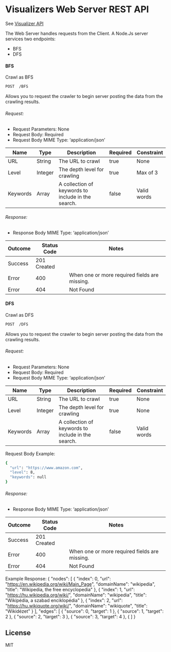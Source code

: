 # Visualizers Web Server REST API
See [Visualizer API](https://visualizers-rest-api.appspot.com)

The Web Server handles requests from the Client. A Node.Js server services two endpoints:
- BFS
- DFS

#### BFS
Crawl as BFS
```sh
POST  /BFS
```
Allows you to request the crawler to begin server posting the data from the crawling results.
###### Request:
- Request Parameters: None
- Request Body: Required
- Request Body MIME Type: ‘application/json’


| Name | Type | Description | Required | Constraint |
| ------ | ------ | ------ | ------ | ------ |
| URL | String | The URL to crawl | true | None |
| Level | Integer | The depth level for crawling | true | Max of 3 |
| Keywords | Array | A collection of keywords to include in the search. | false | Valid words |
###### Response:
- Response Body MIME Type: ‘application/json’

| Outcome | Status Code | Notes |
| ------ | ------ | ------ |
| Success | 201 Created |
| Error | 400 | When one or more required fields are missing. |
| Error | 404 | Not Found |


#### DFS
Crawl as DFS
```sh
POST  /DFS
```
Allows you to request the crawler to begin server posting the data from the crawling results.
###### Request:
- Request Parameters: None
- Request Body: Required
- Request Body MIME Type: ‘application/json’

| Name | Type | Description | Required | Constraint |
| ------ | ------ | ------ | ------ | ------ |
| URL | String | The URL to crawl | true | None
| Level | Integer | The depth level for crawling | true | None
| Keywords | Array | A collection of keywords to include in the search. | false | Valid words |

Request Body Example:
```sh
{
  "url": "https://www.amazon.com",
  "level": 8,
  "keywords": null
}
```

###### Response:
- Response Body MIME Type: ‘application/json’

| Outcome | Status Code | Notes |
| ------ | ------ | ------ |
| Success | 201 Created |
| Error | 400 | When one or more required fields are missing. |
| Error | 404 | Not Found |


Example Response:
{
    "nodes": [
        {
            "index": 0,
            "url": "https://en.wikipedia.org/wiki/Main_Page",
            "domainName": "wikipedia",
            "title": "Wikipedia, the free encyclopedia"
        },
        {
            "index": 1,
            "url": "https://hu.wikipedia.org/wiki/",
            "domainName": "wikipedia",
            "title": "Wikipédia, a szabad enciklopédia"
        },
        {
            "index": 2,
            "url": "https://hu.wikiquote.org/wiki/",
            "domainName": "wikiquote",
            "title": "Wikidézet"
        }
    ],
    "edges": [
        {
            "source": 0,
            "target": 1
        },
        {
            "source": 1,
            "target": 2
        },
        {
            "source": 2,
            "target": 3
        },
        {
            "source": 3,
            "target": 4
        },
        {
    ]
}

License
----
MIT
